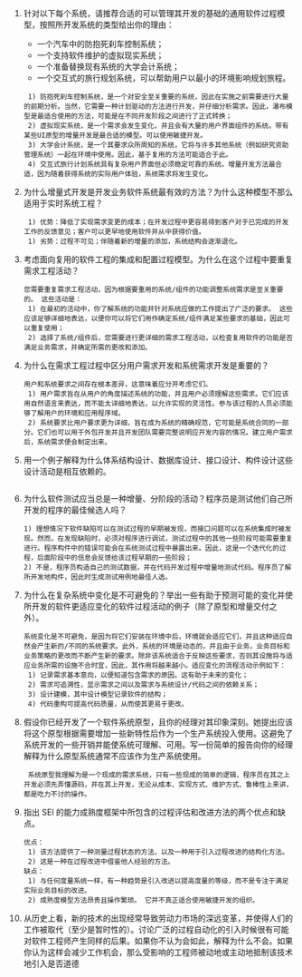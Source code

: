 1. 针对以下每个系统，请推荐合适的可以管理其开发的基础的通用软件过程模型，按照所开发系统的类型给出你的理由：

   - 一个汽车中的防抱死刹车控制系统；
   - 一个支持软件维护的虚拟现实系统；
   - 一个准备替换现有系统的大学会计系统；
   - 一个交互式的旅行规划系统，可以帮助用户以最小的环境影响规划旅程。

   ```
    1) 防抱死刹车控制系统，是一个对安全至关重要的系统，因此在实施之前需要进行大量的前期分析。当然，它需要一种计划驱动的方法进行开发，并仔细分析需求。因此，瀑布模型是最适合使用的方法，可能是在不同开发阶段之间进行了正式转换；
    2) 虚拟现实系统，是一个需求会发生变化，并且会有大量的用户界面组件的系统。带有某些UI原型的增量开发是最合适的模型。可以使用敏捷开发。
    3) 大学会计系统，是一个其要求众所周知的系统，它将与许多其他系统（例如研究资助管理系统）一起在环境中使用。因此，基于复用的方法可能适合于此。
    4) 交互式旅行计划系统具有复杂用户界面但必须稳定可靠的系统。增量开发方法最合适，因为随着获得系统的实际用户体验，系统需求将发生变化。
   ```

2. 为什么增量式开发是开发业务软件系统最有效的方法？为什么这种模型不那么适用于实时系统工程？

   ```
    1) 优势：降低了实现需求变更的成本；在开发过程中更容易得到客户对于已完成的开发工作的反馈意见；客户可以更早地使用软件并从中获得价值。
    1) 劣势：过程不可见；伴随着新的增量的添加，系统结构会逐渐退化。
   ```

3. 考虑面向复用的软件工程的集成和配置过程模型。为什么在这个过程中要重复需求工程活动？

   ```
   您需要重复需求工程活动，因为根据要重用的系统/组件的功能调整系统需求是至关重要的。 这些活动是：
    1) 在最初的活动中，你了解系统的功能并针对系统应做的工作提出了广泛的要求。 这些应该足够详细地表达，以便你可以将它们用作确定系统/组件满足某些要求的基础，因此可以重复使用；
    2) 选择了系统/组件后，您需要进行更详细的需求工程活动，以检查复用软件的功能是否满足业务需求，并确定所需的更改和添加。
   ```

4. 为什么在需求工程过程中区分用户需求开发和系统需求开发是重要的？

   ```
   用户和系统要求之间存在根本差异，这意味着应分开考虑它们。
    1) 用户需求旨在从用户的角度描述系统的功能，并且用户必须理解这些需求。它们应该用自然语言来表达，而不能太详细地表达，以允许实现的灵活性。参与该过程的人员必须能够了解用户的环境和应用程序域。
    2) 系统要求比用户要求更为详细，旨在成为系统的精确规范，它可能是系统合同的一部分。它们也可以用于外包开发并且开发团队需要完整说明应开发内容的情况。建立用户需求后，系统需求便会制定出来。
   ```

5. 用一个例子解释为什么体系结构设计、数据库设计、接口设计、构件设计这些设计活动是相互依赖的。

   ```

   ```

6. 为什么软件测试应当总是一种增量、分阶段的活动？程序员是测试他们自己所开发的程序的最佳候选人吗？

   ```
   1) 理想情况下软件缺陷可以在测试过程的早期被发现，而接口问题可以在系统集成时被发现。然而，在发现缺陷时，必须对程序进行调试，测试过程中的其他一些阶段可能需要重复进行。程序构件中的错误可能会在系统测试过程中暴露出来。因此，这是一个迭代化的过程，后面阶段中的信息会反馈给该过程早期的一些阶段；
   2) 不是，程序员构造自己的测试数据，并在代码开发过程中增量地测试代码。程序员了解所开发地构件，因此时生成测试用例地最佳人选。
   ```

7. 为什么在复杂系统中变化是不可避免的？举出一些有助于预测可能的变化并使所开发的软件更适应变化的软件过程活动的例子（除了原型和增量交付之外）。

   ```
   系统变化是不可避免，是因为将它们安装在环境中后，环境就会适应它们，并且这种适应自然会产生新的/不同的系统要求。此外，系统的环境是动态的，并且由于业务，业务目标和业务策略的更改而不断产生新的要求。除非该系统适合于反映这些要求，否则其设施将与适应业务所需的设施不合时宜，因此，其作用将越来越小。适应变化的流程活动示例如下：
    1) 记录需求基本意向，以便知道包含需求的原因。这有助于未来的变化；
    2) 需求可追溯性，显示需求之间以及需求与系统设计/代码之间的依赖关系；
    3) 设计建模，其中设计模型记录软件的结构；
    4) 代码重构可提高代码质量，从而使其更易于更改。
   ```

8. 假设你已经开发了一个软件系统原型，且你的经理对其印象深刻。她提出应该将这个原型根据需要增加一些新特性后作为一个生产系统投入使用。这避免了系统开发的一些开销并能使系统可理解、可用。写一份简单的报告向你的经理解释为什么原型系统通常不应该作为生产系统使用。

   ```
    系统原型我理解为是一个现成的需求系统，只有一些现成的简单的逻辑，程序员在其之上开发必须先弄懂源码，并在其上开发，无论从成本、实现方式、维护方式、鲁棒性上来讲，都是吃力不讨的操作。
   ```

9. 指出 SEI 的能力成熟度框架中所包含的过程评估和改进方法的两个优点和缺点。

   ```
   优点：
    1) 该方法提供了一种测量过程状态的方法，以及一种用于引入过程改进的结构化方法。
    2) 这是一种在过程改进中借鉴他人经验的方法。
   缺点：
    1) 与任何度量系统一样，有一种趋势是引入改进以提高度量的等级，而不是专注于满足实际业务目标的改进。
    2) 成熟度模型方法昂贵且操作繁琐。 它并不真正适合使用敏捷开发的组织。
   ```

10. 从历史上看，新的技术的出现经常导致劳动力市场的深远变革，并使得人们的工作被取代（至少是暂时性的）。讨论广泛的过程自动化的引入时候很有可能对软件工程师产生同样的后果。如果你不认为会如此，解释为什么不会。如果你认为这样会减少工作机会，那么受影响的工程师被动地或主动地抵制该技术地引入是否道德

    ```

    ```
